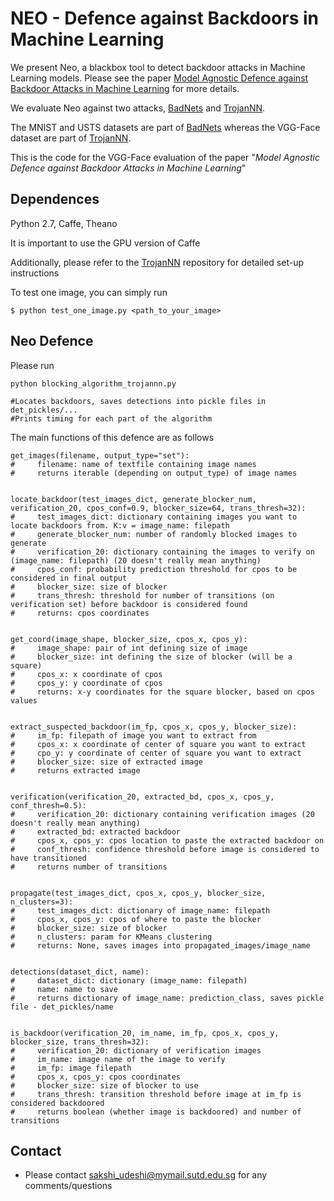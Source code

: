 # NEO - Defence against Backdoors in Machine Learning

We present Neo, a blackbox tool to detect backdoor attacks in Machine Learning models. Please see the paper 
[Model Agnostic Defence against Backdoor Attacks in Machine Learning](https://arxiv.org/abs/1908.02203) for 
more details. 

We evaluate Neo against two attacks, [BadNets](https://arxiv.org/abs/1708.06733) and 
[TrojanNN](https://github.com/PurduePAML/TrojanNN/tree/master/data). 

The MNIST and USTS datasets are part of [BadNets](https://arxiv.org/abs/1708.06733) whereas 
the VGG-Face dataset are part of [TrojanNN](https://github.com/PurduePAML/TrojanNN/tree/master/data).

This is the code for the VGG-Face evaluation of the paper "*Model Agnostic Defence against Backdoor Attacks in Machine Learning*"

## Dependences
Python 2.7, Caffe, Theano

It is important to use the GPU version of Caffe

Additionally, please refer to the [TrojanNN](https://github.com/PurduePAML/TrojanNN) repository for detailed set-up 
instructions

To test one image, you can simply run
```
$ python test_one_image.py <path_to_your_image>
```


## Neo Defence
Please run 
```  
python blocking_algorithm_trojannn.py	

#Locates backdoors, saves detections into pickle files in det_pickles/...
#Prints timing for each part of the algorithm
```

The main functions of this defence are as follows 

```
get_images(filename, output_type="set"):
#     filename: name of textfile containing image names
#     returns iterable (depending on output_type) of image names


locate_backdoor(test_images_dict, generate_blocker_num, verification_20, cpos_conf=0.9, blocker_size=64, trans_thresh=32):
#     test_images_dict: dictionary containing images you want to locate backdoors from. K:v = image_name: filepath
#     generate_blocker_num: number of randomly blocked images to generate
#     verification_20: dictionary containing the images to verify on (image_name: filepath) (20 doesn't really mean anything)
#     cpos_conf: probability prediction threshold for cpos to be considered in final output
#     blocker_size: size of blocker
#     trans_thresh: threshold for number of transitions (on verification set) before backdoor is considered found
#     returns: cpos coordinates


get_coord(image_shape, blocker_size, cpos_x, cpos_y):
#     image_shape: pair of int defining size of image
#     blocker_size: int defining the size of blocker (will be a square)
#     cpos_x: x coordinate of cpos
#     cpos_y: y coordinate of cpos
#     returns: x-y coordinates for the square blocker, based on cpos values


extract_suspected_backdoor(im_fp, cpos_x, cpos_y, blocker_size):
#     im_fp: filepath of image you want to extract from
#     cpos_x: x coordinate of center of square you want to extract
#     cpo_y: y coordinate of center of square you want to extract
#     blocker_size: size of extracted image
#     returns extracted image 


verification(verification_20, extracted_bd, cpos_x, cpos_y, conf_thresh=0.5):
#     verification_20: dictionary containing verification images (20 doesn't really mean anything)
#     extracted_bd: extracted backdoor
#     cpos_x, cpos_y: cpos location to paste the extracted backdoor on
#     conf_thresh: confidence threshold before image is considered to have transitioned
#     returns number of transitions


propagate(test_images_dict, cpos_x, cpos_y, blocker_size, n_clusters=3):
#     test_images_dict: dictionary of image_name: filepath
#     cpos_x, cpos_y: cpos of where to paste the blocker
#     blocker_size: size of blocker
#     n_clusters: param for KMeans clustering
#     returns: None, saves images into propagated_images/image_name


detections(dataset_dict, name):
#     dataset_dict: dictionary (image_name: filepath)
#     name: name to save
#     returns dictionary of image_name: prediction_class, saves pickle file - det_pickles/name


is_backdoor(verification_20, im_name, im_fp, cpos_x, cpos_y, blocker_size, trans_thresh=32):
#     verification_20: dictionary of verification images
#     im_name: image name of the image to verify
#     im_fp: image filepath
#     cpos_x, cpos_y: cpos coordinates
#     blocker_size: size of blocker to use
#     trans_thresh: transition threshold before image at im_fp is considered backdoored
#     returns boolean (whether image is backdoored) and number of transitions
```

## Contact
* Please contact sakshi_udeshi@mymail.sutd.edu.sg for any comments/questions
